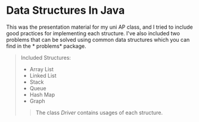 # Data Structures In Java

This was the presentation material for my uni AP class, and I tried to include good practices for implementing each
structure. I've also included two problems that can be solved using common data structures which you can find in the *
problems*
package.

> Included Structures:
> * Array List
> * Linked List
> * Stack
> * Queue
> * Hash Map
> * Graph
>> The class *Driver* contains usages of each structure.